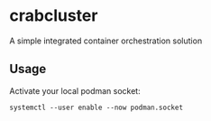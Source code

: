 # crabcluster
A simple integrated container orchestration solution

## Usage

Activate your local podman socket:

    systemctl --user enable --now podman.socket
